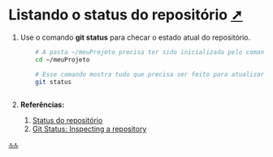 <div class="header" id="myHeader">
  <div class="navbar" w3-include-html="/menu.inc"> </div>
</div>
<div class="title"><script> document.write(document.title);</script></div>  
<main>
<!-- markdownlint-disable-next-line -->
<span id="topo"><span>

# Listando o status do repositório <a href="listando_o_status_do_repositorio.html" target="_blank" title="Pressione aqui para expandir este documento em nova aba." >  ➚ </a>

1. Use o comando **git status** para checar o estado atual do repositório.

    ```sh
        # A pasta ~/meuProjeto precisa ter sido inicializada pelo comando git init.
        cd ~/meuProjeto

        # Esse comando mostra tudo que precisa ser feito para atualizar o repositório.
        git status
        
    ```

2. **Referências:**
   1. [Status do repositório](https://githowto.com/pt-BR/checking_status)
   2. [Git Status: Inspecting a repository](https://www.atlassian.com/git/tutorials/inspecting-a-repository#:~:text=The%20git%20status%20command%20displays,regarding%20the%20committed%20project%20history.)

</main>

<!-- markdownlint-disable-next-line -->
<script>  includeHTML(); FixHeader(window,"myHeader"); </script>
[🔝🔝](#topo "Retorna ao topo")